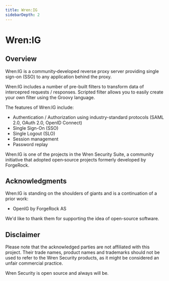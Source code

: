 ```yaml
---
title: Wren:IG
sidebarDepth: 2
---
```



# Wren:IG

## Overview

Wren:IG is a community‐developed reverse proxy server providing single sign-on (SSO) to any application behind the proxy.

Wren:IG includes a number of pre-built filters to transform data of intercepred requests / responses.
Scripted filter allows you to easily create your own filter using the Groovy language.

The features of Wren:IG include:

  * Authentication / Authorization using industry-standard protocols (SAML 2.0, OAuth 2.0, OpenID Connect)
  * Single Sign-On (SSO)
  * Single Logout (SLO)
  * Session management
  * Password replay

Wren:IG is one of the projects in the Wren Security Suite, a community initiative that adopted open‐source projects
formerly developed by ForgeRock.

## Acknowledgments

Wren:IG is standing on the shoulders of giants and is a continuation of a prior work:

* OpenIG by ForgeRock AS

We'd like to thank them for supporting the idea of open-source software.


## Disclaimer

Please note that the acknowledged parties are not affiliated with this project.
Their trade names, product names and trademarks should not be used to refer to
the Wren Security products, as it might be considered an unfair commercial
practice.

Wren Security is open source and always will be.
